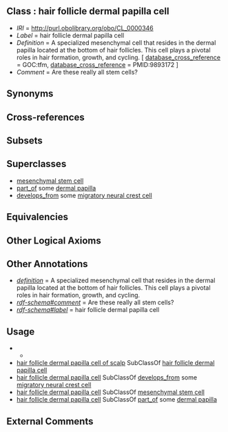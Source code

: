 
## Class : hair follicle dermal papilla cell

 * *IRI* = http://purl.obolibrary.org/obo/CL_0000346
 * *Label* = hair follicle dermal papilla cell
 * *Definition* = A specialized mesenchymal cell that resides in the dermal papilla located at the bottom of hair follicles. This cell plays a pivotal roles in hair formation, growth, and cycling. [ [database_cross_reference](../../ef/oboInOwl#hasDbXref.md) = GOC:tfm, [database_cross_reference](../../ef/oboInOwl#hasDbXref.md) = PMID:9893172 ]
 * *Comment* = Are these really all stem cells?

## Synonyms


## Cross-references


## Subsets


## Superclasses

 * [mesenchymal stem cell](../../CL/34/CL_0000134.md)
 * [part_of](../../BFO/50/BFO_0000050.md) some [dermal papilla](../../UBERON/12/UBERON_0000412.md)
 * [develops_from](../../RO/02/RO_0002202.md) some [migratory neural crest cell](../../CL/33/CL_0000333.md)

## Equivalencies


## Other Logical Axioms


## Other Annotations

 * *[definition](../../IAO/15/IAO_0000115.md)* = A specialized mesenchymal cell that resides in the dermal papilla located at the bottom of hair follicles. This cell plays a pivotal roles in hair formation, growth, and cycling.
 * *[rdf-schema#comment](../../nt/rdf-schema#comment.md)* = Are these really all stem cells?
 * *[rdf-schema#label](../../el/rdf-schema#label.md)* = hair follicle dermal papilla cell

## Usage

 * -
 * [hair follicle dermal papilla cell of scalp](../../CL/83/CL_2000083.md) SubClassOf [hair follicle dermal papilla cell](../../CL/46/CL_0000346.md)
 * [hair follicle dermal papilla cell](../../CL/46/CL_0000346.md) SubClassOf [develops_from](../../RO/02/RO_0002202.md) some [migratory neural crest cell](../../CL/33/CL_0000333.md)
 * [hair follicle dermal papilla cell](../../CL/46/CL_0000346.md) SubClassOf [mesenchymal stem cell](../../CL/34/CL_0000134.md)
 * [hair follicle dermal papilla cell](../../CL/46/CL_0000346.md) SubClassOf [part_of](../../BFO/50/BFO_0000050.md) some [dermal papilla](../../UBERON/12/UBERON_0000412.md)

## External Comments

